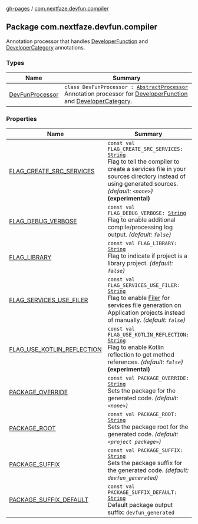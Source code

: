 [gh-pages](../index.md) / [com.nextfaze.devfun.compiler](.)

## Package com.nextfaze.devfun.compiler

Annotation processor that handles [DeveloperFunction](https://nextfaze.github.io/dev-fun/annotations/com.nextfaze.devfun.annotations/-developer-function/) and [DeveloperCategory](https://nextfaze.github.io/dev-fun/annotations/com.nextfaze.devfun.annotations/-developer-category/) annotations.

### Types

| Name | Summary |
|---|---|
| [DevFunProcessor](-dev-fun-processor/index.md) | `class DevFunProcessor : `[`AbstractProcessor`](http://docs.oracle.com/javase/6/docs/api/javax/annotation/processing/AbstractProcessor.html)<br>Annotation processor for [DeveloperFunction](../com.nextfaze.devfun.annotations/-developer-function/index.md) and [DeveloperCategory](../com.nextfaze.devfun.annotations/-developer-category/index.md). |

### Properties

| Name | Summary |
|---|---|
| [FLAG_CREATE_SRC_SERVICES](-f-l-a-g_-c-r-e-a-t-e_-s-r-c_-s-e-r-v-i-c-e-s.md) | `const val FLAG_CREATE_SRC_SERVICES: `[`String`](https://kotlinlang.org/api/latest/jvm/stdlib/kotlin/-string/index.html)<br>Flag to tell the compiler to create a services file in your sources directory instead of using generated sources. *(default: `<none>`)* **(experimental)** |
| [FLAG_DEBUG_VERBOSE](-f-l-a-g_-d-e-b-u-g_-v-e-r-b-o-s-e.md) | `const val FLAG_DEBUG_VERBOSE: `[`String`](https://kotlinlang.org/api/latest/jvm/stdlib/kotlin/-string/index.html)<br>Flag to enable additional compile/processing log output. *(default: `false`)* |
| [FLAG_LIBRARY](-f-l-a-g_-l-i-b-r-a-r-y.md) | `const val FLAG_LIBRARY: `[`String`](https://kotlinlang.org/api/latest/jvm/stdlib/kotlin/-string/index.html)<br>Flag to indicate if project is a library project. *(default: `false`)* |
| [FLAG_SERVICES_USE_FILER](-f-l-a-g_-s-e-r-v-i-c-e-s_-u-s-e_-f-i-l-e-r.md) | `const val FLAG_SERVICES_USE_FILER: `[`String`](https://kotlinlang.org/api/latest/jvm/stdlib/kotlin/-string/index.html)<br>Flag to enable [Filer](http://docs.oracle.com/javase/6/docs/api/javax/annotation/processing/Filer.html) for services file generation on Application projects instead of manually. *(default: `false`)* |
| [FLAG_USE_KOTLIN_REFLECTION](-f-l-a-g_-u-s-e_-k-o-t-l-i-n_-r-e-f-l-e-c-t-i-o-n.md) | `const val FLAG_USE_KOTLIN_REFLECTION: `[`String`](https://kotlinlang.org/api/latest/jvm/stdlib/kotlin/-string/index.html)<br>Flag to enable Kotlin reflection to get method references. *(default: `false`)* **(experimental)** |
| [PACKAGE_OVERRIDE](-p-a-c-k-a-g-e_-o-v-e-r-r-i-d-e.md) | `const val PACKAGE_OVERRIDE: `[`String`](https://kotlinlang.org/api/latest/jvm/stdlib/kotlin/-string/index.html)<br>Sets the package for the generated code. *(default: `<none>`)* |
| [PACKAGE_ROOT](-p-a-c-k-a-g-e_-r-o-o-t.md) | `const val PACKAGE_ROOT: `[`String`](https://kotlinlang.org/api/latest/jvm/stdlib/kotlin/-string/index.html)<br>Sets the package root for the generated code. *(default: `<project package>`)* |
| [PACKAGE_SUFFIX](-p-a-c-k-a-g-e_-s-u-f-f-i-x.md) | `const val PACKAGE_SUFFIX: `[`String`](https://kotlinlang.org/api/latest/jvm/stdlib/kotlin/-string/index.html)<br>Sets the package suffix for the generated code. *(default: `devfun_generated`)* |
| [PACKAGE_SUFFIX_DEFAULT](-p-a-c-k-a-g-e_-s-u-f-f-i-x_-d-e-f-a-u-l-t.md) | `const val PACKAGE_SUFFIX_DEFAULT: `[`String`](https://kotlinlang.org/api/latest/jvm/stdlib/kotlin/-string/index.html)<br>Default package output suffix: `devfun_generated` |
